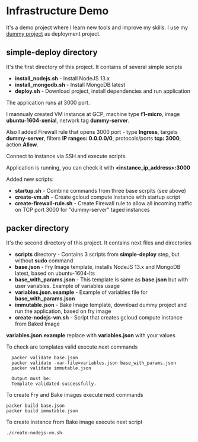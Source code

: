# Infrastructure Demo
It's a demo project where I learn new tools and improve my skills.
I use my [dummy project](https://github.com/ltblueberry/dummy-node-mongo) as deployment project.

## **simple-deploy** directory
It's the first directory of this project. It contains of several simple scripts
* **install_nodejs.sh** - Install NodeJS 13.x
* **install_mongodb.sh** - Install MongoDB latest
* **deploy.sh** - Download project, install dependencies and run application

The application runs at 3000 port.

I mannualy created VM instance at GCP, machine type **f1-micro**, image **ubuntu-1604-xenial**, network tag **dummy-server**.

Also I added Firewall rule that opens 3000 port - type **Ingress**, targets **dummy-server**, filters **IP ranges: 0.0.0.0/0**, protocols/ports **tcp: 3000**, action **Allow**.

Connect to instance via SSH and execute scripts.

Application is running, you can check it with **<instance_ip_address>:3000**

Added new scripts:
* **startup.sh** - Combine commands from three base scrpits (see above)
* **create-vm.sh** - Create gcloud compute instance with startup script
* **create-firewall-rule.sh** - Create Firewall rule to allow all incoming traffic on TCP port 3000 for "dummy-server" taged instances

## **packer** directory
It's the second directory of this project. It contains next files and directories
* **scripts** directory - Contains 3 scripts from **simple-deploy** step, but without **sudo** command
* **base.json** - Fry Image template, installs NodeJS 13.x and MongoDB latest, based on ubuntu-1604-lts
* **base_with_params.json** - This template is same as **base.json** but with user variables. Example of variables usage
* **variables.json.example** - Example of variables file for **base_with_params.json**
* **immutable.json** - Bake Image template, download dummy project and run the application, based on fry image
* **create-nodejs-vm.sh** - Script that creates gcloud compute instance from Baked Image

**variables.json.example** replace with **variables.json** with your values

To check are templates valid execute next commands
```
  packer validate base.json 
  packer validate -var-file=variables.json base_with_params.json
  packer validate immutable.json 
  
  Output must be:
  Template validated successfully.
```

To create Fry and Bake images execute next commands
```
packer build base.json 
packer build immutable.json
```

To create instance from Bake image execute next script
```
./create-nodejs-vm.sh
```

